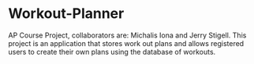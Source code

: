 # Workout-Planner
AP Course Project, collaborators are: Michalis Iona and Jerry Stigell. This project is an application that stores work out plans and allows registered users to create their own plans using the database of workouts.
